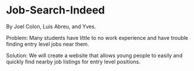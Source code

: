 # Job-Search-Indeed

By Joel Colon, Luis Abreu, and Yves.

Problem: Many students have little to no work experience and have trouble finding entry level jobs near them.

Solution: We will create a website that allows young people to easily and quickly find nearby job listings for entry level positions.

